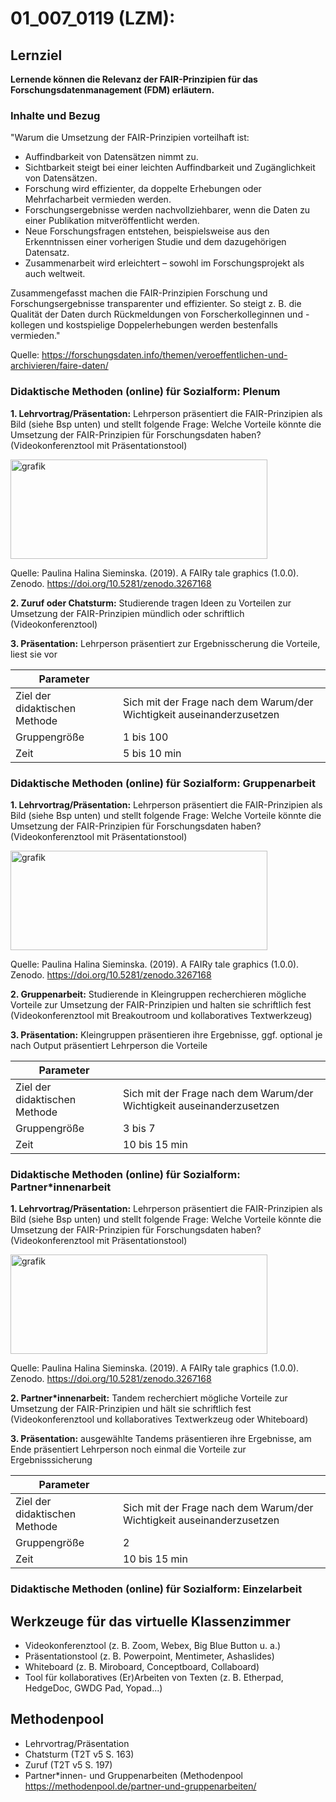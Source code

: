 <!--
author: Anne Voigt
email:    
version:  v1
language: DE
icon:     
link:     
comment:  OER.net FDM-Basiskurs
-->

# 01_007_0119 (LZM): 

## Lernziel

**Lernende können die Relevanz der FAIR-Prinzipien für das Forschungsdatenmanagement (FDM) erläutern.**

### Inhalte und Bezug 
"Warum die Umsetzung der FAIR-Prinzipien vorteilhaft ist:

* Auffindbarkeit von Datensätzen nimmt zu.
* Sichtbarkeit steigt bei einer leichten Auffindbarkeit und Zugänglichkeit von Datensätzen.
* Forschung wird effizienter, da doppelte Erhebungen oder Mehrfacharbeit vermieden werden.
* Forschungsergebnisse werden nachvollziehbarer, wenn die Daten zu einer Publikation mitveröffentlicht werden.
* Neue Forschungsfragen entstehen, beispielsweise aus den Erkenntnissen einer vorherigen Studie und dem dazugehörigen Datensatz.
* Zusammenarbeit wird erleichtert – sowohl im Forschungsprojekt als auch weltweit.

Zusammengefasst machen die FAIR-Prinzipien Forschung und Forschungsergebnisse transparenter und effizienter. So steigt z. B. die Qualität der Daten durch Rückmeldungen von Forscherkolleginnen und -kollegen und kostspielige Doppelerhebungen werden bestenfalls vermieden."

Quelle: https://forschungsdaten.info/themen/veroeffentlichen-und-archivieren/faire-daten/


### Didaktische Methoden (online) für Sozialform: Plenum
**1. Lehrvortrag/Präsentation:** Lehrperson präsentiert die FAIR-Prinzipien als Bild (siehe Bsp unten) und stellt folgende Frage: Welche Vorteile könnte die Umsetzung der FAIR-Prinzipien für Forschungsdaten haben? (Videokonferenztool mit Präsentationstool)

<img width="411" height="159" alt="grafik" src="https://github.com/user-attachments/assets/a451723f-000f-4615-8d5d-1602c58cbd64" /> 

Quelle: Paulina Halina Sieminska. (2019). A FAIRy tale graphics (1.0.0). Zenodo. https://doi.org/10.5281/zenodo.3267168

**2. Zuruf oder Chatsturm:** Studierende tragen Ideen zu Vorteilen zur Umsetzung der FAIR-Prinzipien mündlich oder schriftlich (Videokonferenztool)

**3. Präsentation:** Lehrperson präsentiert zur Ergebnisscherung die Vorteile, liest sie vor

| Parameter                         |          |
| -----------------------------     | -------- |
| Ziel der didaktischen Methode     | Sich mit der Frage nach dem Warum/der Wichtigkeit auseinanderzusetzen  |
| Gruppengröße                      | 1 bis 100 |
| Zeit                              | 5 bis 10 min |


### Didaktische Methoden (online) für Sozialform: Gruppenarbeit
**1. Lehrvortrag/Präsentation:** Lehrperson präsentiert die FAIR-Prinzipien als Bild (siehe Bsp unten) und stellt folgende Frage: Welche Vorteile könnte die Umsetzung der FAIR-Prinzipien für Forschungsdaten haben? (Videokonferenztool mit Präsentationstool)

<img width="411" height="159" alt="grafik" src="https://github.com/user-attachments/assets/a451723f-000f-4615-8d5d-1602c58cbd64" /> 

Quelle: Paulina Halina Sieminska. (2019). A FAIRy tale graphics (1.0.0). Zenodo. https://doi.org/10.5281/zenodo.3267168

**2. Gruppenarbeit:** Studierende in Kleingruppen recherchieren mögliche Vorteile zur Umsetzung der FAIR-Prinzipien und halten sie schriftlich fest (Videokonferenztool mit Breakoutroom und kollaboratives Textwerkzeug)

**3. Präsentation:** Kleingruppen präsentieren ihre Ergebnisse, ggf. optional je nach Output präsentiert Lehrperson die Vorteile

| Parameter                         |          |
| -----------------------------     | -------- |
| Ziel der didaktischen Methode     | Sich mit der Frage nach dem Warum/der Wichtigkeit auseinanderzusetzen  |
| Gruppengröße                      | 3 bis 7 |
| Zeit                              | 10 bis 15 min |


### Didaktische Methoden (online) für Sozialform: Partner*innenarbeit
**1. Lehrvortrag/Präsentation:** Lehrperson präsentiert die FAIR-Prinzipien als Bild (siehe Bsp unten) und stellt folgende Frage: Welche Vorteile könnte die Umsetzung der FAIR-Prinzipien für Forschungsdaten haben? (Videokonferenztool mit Präsentationstool)

<img width="411" height="159" alt="grafik" src="https://github.com/user-attachments/assets/a451723f-000f-4615-8d5d-1602c58cbd64" /> 

Quelle: Paulina Halina Sieminska. (2019). A FAIRy tale graphics (1.0.0). Zenodo. https://doi.org/10.5281/zenodo.3267168

**2. Partner*innenarbeit:** Tandem recherchiert mögliche Vorteile zur Umsetzung der FAIR-Prinzipien und hält sie schriftlich fest (Videokonferenztool und kollaboratives Textwerkzeug oder Whiteboard)

**3. Präsentation:** ausgewählte Tandems präsentieren ihre Ergebnisse, am Ende präsentiert Lehrperson noch einmal die Vorteile zur Ergebnisssicherung

| Parameter                         |          |
| -----------------------------     | -------- |
| Ziel der didaktischen Methode     | Sich mit der Frage nach dem Warum/der Wichtigkeit auseinanderzusetzen  |
| Gruppengröße                      | 2 |
| Zeit                              | 10 bis 15 min |

### Didaktische Methoden (online) für Sozialform: Einzelarbeit




## Werkzeuge für das virtuelle Klassenzimmer
* Videokonferenztool (z. B. Zoom, Webex, Big Blue Button u. a.)
* Präsentationstool (z. B. Powerpoint, Mentimeter, Ashaslides)
* Whiteboard (z. B. Miroboard, Conceptboard, Collaboard)
* Tool für kollaboratives (Er)Arbeiten von Texten (z. B. Etherpad, HedgeDoc, GWDG Pad, Yopad...)

## Methodenpool
* Lehrvortrag/Präsentation
* Chatsturm (T2T v5 S. 163)
* Zuruf (T2T v5 S. 197)
* Partner*innen- und Gruppenarbeiten (Methodenpool https://methodenpool.de/partner-und-gruppenarbeiten/
